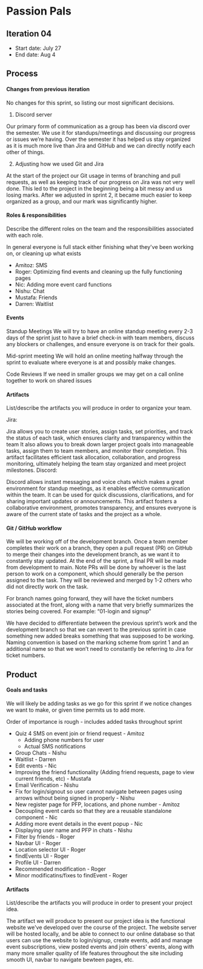 # Passion Pals

## Iteration 04

 * Start date: July 27
 * End date: Aug 4

## Process

#### Changes from previous iteration

No changes for this sprint, so listing our most significant decisions.

1. Discord server

Our primary form of communication as a group has been via discord over the semester. We use it for standups/meetings and discussing our progress or issues we’re having. Over the semester it has helped us stay organized as it is much more live than Jira and GitHub and we can directly notify each other of things.

2. Adjusting how we used Git and Jira

At the start of the project our Git usage in terms of branching and pull requests, as well as keeping track of our progress on Jira was not very well done. This led to the project in the beginning being a bit messy and us losing marks. After we adjusted in sprint 2, it became much easier to keep organized as a group, and our mark was significantly higher.

#### Roles & responsibilities

Describe the different roles on the team and the responsibilities associated with each role.

In general everyone is full stack either finishing what they've been working on, or cleaning up what exists
* Amitoz: SMS
* Roger: Optimizing find events and cleaning up the fully functioning pages
* Nic: Adding more event card functions
* Nishu: Chat
* Mustafa: Friends
* Darren: Waitlist

#### Events

Standup Meetings
We will try to have an online standup meeting every 2-3 days of the sprint just to have a brief check-in with team members, discuss any blockers or challenges, and ensure everyone is on track for their goals.

Mid-sprint meeting
We will hold an online meeting halfway through the sprint to evaluate where everyone is at and possibly make changes.

Code Reviews
If we need in smaller groups we may get on a call online together to work on shared issues


#### Artifacts

List/describe the artifacts you will produce in order to organize your team.       

Jira:

Jira allows you to create user stories, assign tasks, set priorities, and track the status of each task, which ensures clarity and transparency within the team
It also allows you to break down larger project goals into manageable tasks, assign them to team members, and monitor their completion.
This artifact facilitates efficient task allocation, collaboration, and progress monitoring, ultimately helping the team stay organized and meet project milestones.
Discord:

Discord allows instant messaging and voice chats which makes a great environment for standup meetings, as it enables effective communication within the team.
It can be used for quick discussions, clarifications, and for sharing important updates or announcements.
This artifact fosters a collaborative environment, promotes transparency, and ensures everyone is aware of the current state of tasks and the project as a whole.


#### Git / GitHub workflow

We will be working off of the development branch. Once a team member completes their work on a branch, they open a pull request (PR) on GitHub to merge their changes into the development branch, as we want it to constantly stay updated. At the end of the sprint, a final PR will be made from development to main. Note PRs will be done by whoever is the last person to work on a component, which should generally be the person assigned to the task. They will be reviewed and merged by 1-2 others who did not directly work on the task.

For branch names going forward, they will have the ticket numbers associated at the front, along with a name that very briefly summarizes the stories being covered. For example: “01-login and signup”

We have decided to differentiate between the previous sprint’s work and the development branch so that we can revert to the previous sprint in case something new added breaks something that was supposed to be working. Naming convention is based on the marking scheme from sprint 1 and an additional name so that we won’t need to constantly be referring to Jira for ticket numbers.



## Product


#### Goals and tasks
We will likely be adding tasks as we go for this sprint if we notice changes we want to make, or given time permits us to add more.

Order of importance is rough - includes added tasks throughout sprint
* Quiz 4 SMS on event join or friend request - Amitoz
  * Adding phone numbers for user
  * Actual SMS notifications
* Group Chats - Nishu
* Waitlist - Darren
* Edit events - Nic
* Improving the friend functionality (Adding friend requests, page to view current friends, etc) - Mustafa
* Email Verification - Nishu
* Fix for login/signout so user cannot navigate between pages using arrows without being signed in properly - Nishu
* New register page for PFP, locations, and phone number - Amitoz
* Decoupling event cards so that they are a reusable standalone component - Nic
* Adding more event details in the event popup - Nic
* Displaying user name and PFP in chats - Nishu
* Filter by friends - Roger
* Navbar UI - Roger
* Location selector UI - Roger
* findEvents UI - Roger
* Profile UI - Darren
* Recommended modification - Roger
* Minor modificatins/fixes to findEvent - Roger



#### Artifacts

List/describe the artifacts you will produce in order to present your project idea.

The artifact we will produce to present our project idea is the functional website we've developed over the course of the project. The website server will be hosted locally, and be able to connect to our online database so that users can use the website to login/signup, create events, add and manage event subscriptions, view posted events and join others' events, along with many more smaller quality of life features throughout the site including smooth UI, navbar to navigate bewteen pages, etc.


